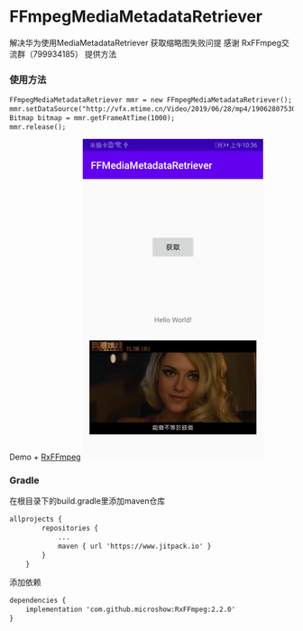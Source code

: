 # FFmpegMediaMetadataRetriever

解决华为使用MediaMetadataRetriever 获取缩略图失败问提 感谢 RxFFmpeg交流群（799934185） 提供方法



### 使用方法 

```
FFmpegMediaMetadataRetriever mmr = new FFmpegMediaMetadataRetriever();
mmr.setDataSource("http://vfx.mtime.cn/Video/2019/06/28/mp4/190628075308350550.mp4");
Bitmap bitmap = mmr.getFrameAtTime(1000);
mmr.release();
```

Demo + [RxFFmpeg](https://github.com/microshow/RxFFmpeg)
<img src="/img/2S84%409XG7CK6MUF4_25(DE9.png" alt="图" width="320px" /> 

### Gradle

在根目录下的build.gradle里添加maven仓库

```
allprojects {
		repositories {
			...
			maven { url 'https://www.jitpack.io' }
		}
	}
```

添加依赖

```
dependencies {
    implementation 'com.github.microshow:RxFFmpeg:2.2.0'
}
```

